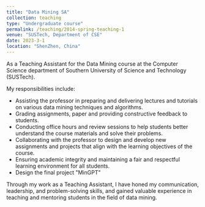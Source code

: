 ```yaml
---
title: "Data Mining SA"
collection: teaching
type: "Undergraduate course"
permalink: /teaching/2014-spring-teaching-1
venue: "SUSTech, Department of CSE"
date: 2023-3-1
location: "ShenZhen, China"
---
```


As a Teaching Assistant for the Data Mining course at the Computer Science department of Southern University of Science and Technology (SUSTech).

My responsibilities include:

- Assisting the professor in preparing and delivering lectures and tutorials on various data mining techniques and algorithms.
- Grading assignments, paper and providing constructive feedback to students.
- Conducting office hours and review sessions to help students better understand the course materials and solve their problems.
- Collaborating with the professor to design and develop new assignments and projects that align with the learning objectives of the course.
- Ensuring academic integrity and maintaining a fair and respectful learning environment for all students.
- Design the final project "MinGPT"

Through my work as a Teaching Assistant, I have honed my communication, leadership, and problem-solving skills, and gained valuable experience in teaching and mentoring students in the field of data mining.